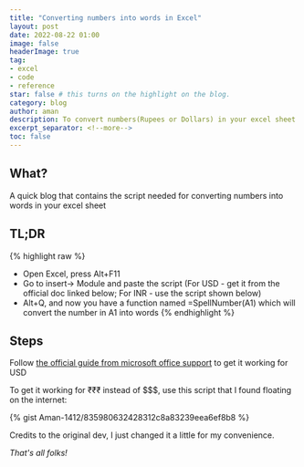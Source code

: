 ```yaml
---
title: "Converting numbers into words in Excel"
layout: post
date: 2022-08-22 01:00
image: false
headerImage: true
tag:
- excel
- code
- reference
star: false # this turns on the highlight on the blog. 
category: blog
author: aman
description: To convert numbers(Rupees or Dollars) in your excel sheet into their word equivalents
excerpt_separator: <!--more-->
toc: false
---
```


## What?

A quick blog that contains the script needed for converting numbers into words in your excel sheet

<!--more-->
## TL;DR
{% highlight raw %}
* Open Excel, press Alt+F11
* Go to insert-> Module and paste the script (For USD - get it from the official doc linked below; For INR - use the script shown below)
* Alt+Q, and now you have a function named =SpellNumber(A1) which will convert the number in A1 into words
{% endhighlight %}

## Steps

Follow <a href="https://support.microsoft.com/en-us/office/convert-numbers-into-words-a0d166fb-e1ea-4090-95c8-69442cd55d98">the official guide from microsoft office support</a> to get it working for USD 

To get it working for ₹₹₹ instead of $$$, use this script that I found floating on the internet:

{% gist Aman-1412/835980632428312c8a83239eea6ef8b8 %}

Credits to the original dev, I just changed it a little for my convenience.

_That's all folks!_
